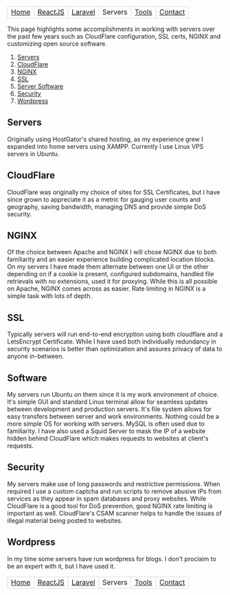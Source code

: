 <style>td{border:1px solid #d9d9d9;}</style>
<table>
<tr>
  <td><a href="/">Home</a></td>
  <td><a href="/react">ReactJS</a></td>
  <td><a href="/laravel">Laravel</a></td>
  <td>Servers</td>
  <td><a href="/tools">Tools</a></td>
  <td><a href="/contact">Contact</a></td>
</tr>
</table>

This page highlights some accomplishments in working with servers over the past few years such as CloudFlare configuration, SSL certs, NGINX and customizing open source software.
<ol>
  <li><a href="#servers">Servers</a></li>
  <li><a href="#cloudflare">CloudFlare</a></li>
  <li><a href="#nginx">NGINX</a></li>
  <li><a href="#ssl">SSL</a></li>
  <li><a href="#software">Server Software</a></li>
  <li><a href="#security">Security</a></li>
  <li><a href="#wordpress">Wordpress</a></li>
</ol>

## Servers
Originally using HostGator's shared hosting, as my experience grew I expanded into home servers using XAMPP. Currently I use Linux VPS servers in Ubuntu.
## CloudFlare
CloudFlare was originally my choice of sites for SSL Certificates, but I have since grown to appreciate it as a metric for gauging user counts and geography, saving bandwidth, managing DNS and provide simple DoS security.
## NGINX
Of the choice between Apache and NGINX I will chose NGINX due to both familiarity and an easier experience building complicated location blocks. On my servers I have made them alternate between one UI or the other depending on if a cookie is present, configured subdomains, handled file retrievals with no extensions, used it for proxying. While this is all possible on Apache, NGINX comes across as easier. Rate limiting in NGINX is a simple task with lots of depth.
## SSL
Typically servers will run end-to-end encryption using both cloudflare and a LetsEncrypt Certificate. While I have used both individually redundancy in security scenarios is better than optimization and assures privacy of data to anyone in-between.
## Software
My servers run Ubuntu on them since it is my work environment of choice. It's simple GUI and standard Linux terminal allow for seamless updates between development and production servers. It's file system allows for easy transfers between server and work environments. Nothing could be a more simple OS for working with servers. MySQL is often used due to familiarity.
I have also used a Squid Server to mask the IP of a website hidden behind CloudFlare which makes requests to websites at client's requests.
## Security
My servers make use of long passwords and restrictive permissions. When required I use a custom captcha and run scripts to remove abusive IPs from services as they appear in spam databases and proxy websites. While CloudFlare is a good tool for DoS  prevention, good NGINX rate limiting is important as well. CloudFlare's CSAM scanner helps to handle the issues of illegal material being posted to websites.
## Wordpress
In my time some servers have run wordpress for blogs. I don't proclaim to be an expert with it, but I have used it.

<table>
<tr>
  <td><a href="/">Home</a></td>
  <td><a href="/react">ReactJS</a></td>
  <td><a href="/laravel">Laravel</a></td>
  <td>Servers</td>
  <td><a href="/tools">Tools</a></td>
  <td><a href="/contact">Contact</a></td>
</tr>
</table>
